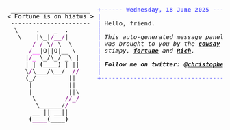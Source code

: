 <pre style="font-family:Menlo,'DejaVu Sans Mono',consolas,'Courier New',monospace"> ______________________  <span style="color: #5f5fff; text-decoration-color: #5f5fff">+------ </span><span style="color: #5f5fff; text-decoration-color: #5f5fff; font-weight: bold">Wednesday, 18 June 2025</span><span style="color: #5f5fff; text-decoration-color: #5f5fff"> -------+</span> <a href="https://www.informatik.uni-leipzig.de/~akiki/">Christopher Akiki</a>                
<span style="font-weight: bold">&lt;</span><span style="color: #000000; text-decoration-color: #000000"> Fortune is on hiatus </span><span style="font-weight: bold">&gt;</span> <span style="color: #5f5fff; text-decoration-color: #5f5fff">|</span>                                      <span style="color: #5f5fff; text-decoration-color: #5f5fff">|</span> ┣━━ Interests                    
 ----------------------  <span style="color: #5f5fff; text-decoration-color: #5f5fff">|</span> Hello, friend.                       <span style="color: #5f5fff; text-decoration-color: #5f5fff">|</span> ┃   ┣━━ My cat                   
  \     .    _  .        <span style="color: #5f5fff; text-decoration-color: #5f5fff">|</span>                                      <span style="color: #5f5fff; text-decoration-color: #5f5fff">|</span> ┃   ┣━━ Representation Learning  
   \    |\_|<span style="color: #800080; text-decoration-color: #800080">/__/</span>|        <span style="color: #5f5fff; text-decoration-color: #5f5fff">|</span> <span style="font-style: italic">This auto-generated message panel </span>   <span style="color: #5f5fff; text-decoration-color: #5f5fff">|</span> ┃   ┣━━ Language Generation      
       <span style="color: #800080; text-decoration-color: #800080">/</span> <span style="color: #800080; text-decoration-color: #800080">/</span> \<span style="color: #800080; text-decoration-color: #800080">/</span> \  \       <span style="color: #5f5fff; text-decoration-color: #5f5fff">|</span> <span style="font-style: italic">was brought to you by the </span><span style="font-weight: bold; font-style: italic"><a href="https://en.wikipedia.org/wiki/Cowsay">cowsay</a></span><span style="font-style: italic"> </span>    <span style="color: #5f5fff; text-decoration-color: #5f5fff">|</span> ┃   ┣━━ Text Mining              
      <span style="color: #800080; text-decoration-color: #800080">/</span><span style="color: #ff00ff; text-decoration-color: #ff00ff">__</span>|O||O|__ \      <span style="color: #5f5fff; text-decoration-color: #5f5fff">|</span> <span style="font-style: italic">stimpy, </span><span style="font-weight: bold; font-style: italic"><a href="https://en.wikipedia.org/wiki/Fortune_(Unix)">fortune</a></span><span style="font-style: italic"> and </span><span style="font-weight: bold; font-style: italic"><a href="https://github.com/willmcgugan/rich">Rich</a></span><span style="font-style: italic">. </span>           <span style="color: #5f5fff; text-decoration-color: #5f5fff">|</span> ┃   ┣━━ Dataset Creation         
     |<span style="color: #800080; text-decoration-color: #800080">/</span><span style="color: #ff00ff; text-decoration-color: #ff00ff">_</span> \_/\_/ _\ |     <span style="color: #5f5fff; text-decoration-color: #5f5fff">|</span>                                      <span style="color: #5f5fff; text-decoration-color: #5f5fff">|</span> ┃   ┗━━ TODO                     
     | | <span style="font-weight: bold">(</span>____<span style="font-weight: bold">)</span> | ||     <span style="color: #5f5fff; text-decoration-color: #5f5fff">|</span> <span style="font-weight: bold; font-style: italic">Follow me on twitter: </span><span style="font-weight: bold; font-style: italic"><a href="https://twitter.com/christopher">@christopher</a></span>   <span style="color: #5f5fff; text-decoration-color: #5f5fff">|</span> ┣━━ Past Lives                   
     \<span style="color: #800080; text-decoration-color: #800080">/</span>\___/\__/  <span style="color: #800080; text-decoration-color: #800080">//</span>     <span style="color: #5f5fff; text-decoration-color: #5f5fff">|</span>                                      <span style="color: #5f5fff; text-decoration-color: #5f5fff">|</span> ┃   ┣━━ Sociocultural antropology
     <span style="font-weight: bold">(</span>_/         ||      <span style="color: #5f5fff; text-decoration-color: #5f5fff">+--------------------------------------+</span> ┃   ┗━━ Network Engineering      
      |          ||                                               ┣━━ Current Location             
      |          ||\                                              ┃   ┗━━ Leipzig, Germany         
       \        <span style="color: #800080; text-decoration-color: #800080">//_/</span>                                              ┗━━ Previous Locations           
        \______/<span style="color: #800080; text-decoration-color: #800080">/</span>                                                     ┣━━ Durham, England          
       __ || __||                                                     ┗━━ Zouk Mikael, Lebanon     
      <span style="font-weight: bold">(</span><span style="color: #800080; text-decoration-color: #800080; font-weight: bold">____</span><span style="font-weight: bold">(</span>____<span style="font-weight: bold">)</span>                                                                                  
                                                                                                   
</pre>
